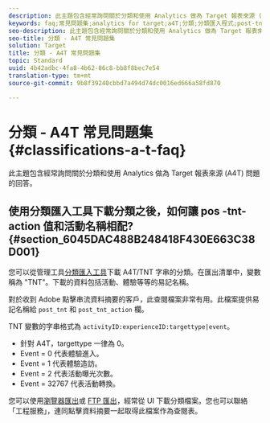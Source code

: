 ```yaml
---
description: 此主題包含經常詢問關於分類和使用 Analytics 做為 Target 報表來源 (A4T) 問題的回答。
keywords: faq;常見問題集;analytics for target;a4T;分類;分類匯入程式;post-tnt-action
seo-description: 此主題包含經常詢問關於分類和使用 Analytics 做為 Target 報表來源 (A4T) 問題的回答。
seo-title: 分類 - A4T 常見問題集
solution: Target
title: 分類 - A4T 常見問題集
topic: Standard
uuid: 4b42adbc-4fa8-4b62-86c8-bb8f8bec7e54
translation-type: tm+mt
source-git-commit: 9b8f39240cbbd7a494d74dc0016ed666a58fd870

---
```



# 分類 - A4T 常見問題集{#classifications-a-t-faq}

此主題包含經常詢問關於分類和使用 Analytics 做為 Target 報表來源 (A4T) 問題的回答。

## 使用分類匯入工具下載分類之後，如何讓 pos -tnt-action 值和活動名稱相配? {#section_6045DAC488B248418F430E663C38D001}

您可以從管理工具[分類匯入工具](https://marketing.adobe.com/resources/help/en_US/reference/c_working_with_saint.html)下載 A4T/TNT 字串的分類。在匯出清單中，變數稱為 &quot;TNT&quot;。下載的資料包括活動、體驗等等的易記名稱。

對於收到 Adobe 點擊串流資料摘要的客戶，此查閱檔案非常有用。此檔案提供易記名稱給 `post_tnt` 和 `post_tnt_action` 欄。

TNT 變數的字串格式為 `activityID:experienceID:targettype|event`。

* 針對 A4T，targettype 一律為 0。
* Event = 0 代表體驗進入。
* Event = 1 代表體驗造訪。
* Event = 2 代表活動曝光次數。
* Event = 32767 代表活動轉換。

您可以使用[瀏覽器匯出](https://marketing.adobe.com/resources/help/en_US/reference/browser_export.html)或 [FTP 匯出](https://marketing.adobe.com/resources/help/en_US/reference/ftp_export.html)，經常從 UI 下載分類檔案。您也可以聯絡「工程服務」，連同點擊資料摘要一起取得此檔案作為查閱表。
